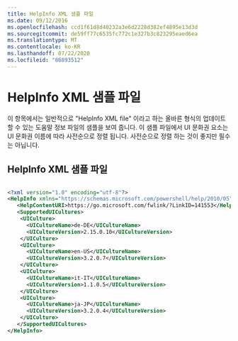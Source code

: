 ```yaml
---
title: HelpInfo XML 샘플 파일
ms.date: 09/12/2016
ms.openlocfilehash: ccd1f61d8d40232a3e6d2228d382ef4895e13d3d
ms.sourcegitcommit: de59ff77c6535fc772c1e327b3c823295eaed6ea
ms.translationtype: MT
ms.contentlocale: ko-KR
ms.lasthandoff: 07/22/2020
ms.locfileid: "86893512"
---
```

# <a name="helpinfo-xml-sample-file"></a>HelpInfo XML 샘플 파일

이 항목에서는 일반적으로 "HelpInfo XML file" 이라고 하는 올바른 형식의 업데이트할 수 있는 도움말 정보 파일의 샘플을 보여 줍니다. 이 샘플 파일에서 UI 문화권 요소는 UI 문화권 이름에 따라 사전순으로 정렬 됩니다. 사전순으로 정렬 하는 것이 좋지만 필수는 아닙니다.

## <a name="helpinfo-xml-sample-file"></a>HelpInfo XML 샘플 파일

```xml

<?xml version="1.0" encoding="utf-8"?>
<HelpInfo xmlns="https://schemas.microsoft.com/powershell/help/2010/05">
   <HelpContentURI>https://go.microsoft.com/fwlink/?LinkID=141553</HelpContentURI>
   <SupportedUICultures>
    <UICulture>
      <UICultureName>de-DE</UICultureName>
      <UICultureVersion>2.15.0.10</UICultureVersion>
    </UICulture>
    <UICulture>
      <UICultureName>en-US</UICultureName>
      <UICultureVersion>3.2.0.7</UICultureVersion>
    </UICulture>
    <UICulture>
      <UICultureName>it-IT</UICultureName>
      <UICultureVersion>1.1.0.5</UICultureVersion>
    </UICulture>
    <UICulture>
      <UICultureName>ja-JP</UICultureName>
      <UICultureVersion>3.2.0.4</UICultureVersion>
    </UICulture>
   </SupportedUICultures>
</HelpInfo>

```
